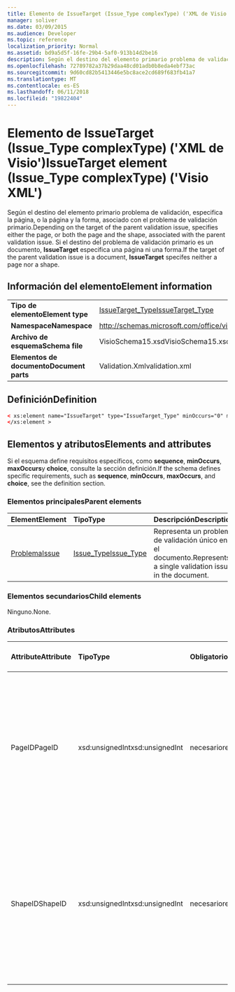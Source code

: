 ```yaml
---
title: Elemento de IssueTarget (Issue_Type complexType) ('XML de Visio')
manager: soliver
ms.date: 03/09/2015
ms.audience: Developer
ms.topic: reference
localization_priority: Normal
ms.assetid: bd9a5d5f-16fe-29b4-5af0-913b14d2be16
description: Según el destino del elemento primario problema de validación, especifica la página, o la página y la forma, asociado con el problema de validación primario. Si el destino del problema de validación primario es un documento, IssueTarget especifica una página ni una forma.
ms.openlocfilehash: 72789782a37b29daa48cd01adb0b8eda4ebf73ac
ms.sourcegitcommit: 9d60cd82b5413446e5bc8ace2cd689f683fb41a7
ms.translationtype: MT
ms.contentlocale: es-ES
ms.lasthandoff: 06/11/2018
ms.locfileid: "19822404"
---
```

# <a name="issuetarget-element-issuetype-complextype-visio-xml"></a><span data-ttu-id="e1dd5-104">Elemento de IssueTarget (Issue_Type complexType) ('XML de Visio')</span><span class="sxs-lookup"><span data-stu-id="e1dd5-104">IssueTarget element (Issue_Type complexType) ('Visio XML')</span></span>

<span data-ttu-id="e1dd5-105">Según el destino del elemento primario problema de validación, especifica la página, o la página y la forma, asociado con el problema de validación primario.</span><span class="sxs-lookup"><span data-stu-id="e1dd5-105">Depending on the target of the parent validation issue, specifies either the page, or both the page and the shape, associated with the parent validation issue.</span></span> <span data-ttu-id="e1dd5-106">Si el destino del problema de validación primario es un documento, **IssueTarget** especifica una página ni una forma.</span><span class="sxs-lookup"><span data-stu-id="e1dd5-106">If the target of the parent validation issue is a document, **IssueTarget** specifes neither a page nor a shape.</span></span> 
  
## <a name="element-information"></a><span data-ttu-id="e1dd5-107">Información del elemento</span><span class="sxs-lookup"><span data-stu-id="e1dd5-107">Element information</span></span>

|||
|:-----|:-----|
|<span data-ttu-id="e1dd5-108">**Tipo de elemento**</span><span class="sxs-lookup"><span data-stu-id="e1dd5-108">**Element type**</span></span> <br/> |[<span data-ttu-id="e1dd5-109">IssueTarget_Type</span><span class="sxs-lookup"><span data-stu-id="e1dd5-109">IssueTarget_Type</span></span>](issuetarget_type-complextypevisio-xml.md) <br/> |
|<span data-ttu-id="e1dd5-110">**Namespace**</span><span class="sxs-lookup"><span data-stu-id="e1dd5-110">**Namespace**</span></span> <br/> |http://schemas.microsoft.com/office/visio/2012/main  <br/> |
|<span data-ttu-id="e1dd5-111">**Archivo de esquema**</span><span class="sxs-lookup"><span data-stu-id="e1dd5-111">**Schema file**</span></span> <br/> |<span data-ttu-id="e1dd5-112">VisioSchema15.xsd</span><span class="sxs-lookup"><span data-stu-id="e1dd5-112">VisioSchema15.xsd</span></span>  <br/> |
|<span data-ttu-id="e1dd5-113">**Elementos de documento**</span><span class="sxs-lookup"><span data-stu-id="e1dd5-113">**Document parts**</span></span> <br/> |<span data-ttu-id="e1dd5-114">Validation.Xml</span><span class="sxs-lookup"><span data-stu-id="e1dd5-114">validation.xml</span></span>  <br/> |
   
## <a name="definition"></a><span data-ttu-id="e1dd5-115">Definición</span><span class="sxs-lookup"><span data-stu-id="e1dd5-115">Definition</span></span>

```XML
< xs:element name="IssueTarget" type="IssueTarget_Type" minOccurs="0" maxOccurs="1" >
</xs:element >
```

## <a name="elements-and-attributes"></a><span data-ttu-id="e1dd5-116">Elementos y atributos</span><span class="sxs-lookup"><span data-stu-id="e1dd5-116">Elements and attributes</span></span>

<span data-ttu-id="e1dd5-117">Si el esquema define requisitos específicos, como **sequence**, **minOccurs**, **maxOccurs**y **choice**, consulte la sección definición.</span><span class="sxs-lookup"><span data-stu-id="e1dd5-117">If the schema defines specific requirements, such as **sequence**, **minOccurs**, **maxOccurs**, and **choice**, see the definition section.</span></span> 
  
### <a name="parent-elements"></a><span data-ttu-id="e1dd5-118">Elementos principales</span><span class="sxs-lookup"><span data-stu-id="e1dd5-118">Parent elements</span></span>

|<span data-ttu-id="e1dd5-119">**Element**</span><span class="sxs-lookup"><span data-stu-id="e1dd5-119">**Element**</span></span>|<span data-ttu-id="e1dd5-120">**Tipo**</span><span class="sxs-lookup"><span data-stu-id="e1dd5-120">**Type**</span></span>|<span data-ttu-id="e1dd5-121">**Descripción**</span><span class="sxs-lookup"><span data-stu-id="e1dd5-121">**Description**</span></span>|
|:-----|:-----|:-----|
|[<span data-ttu-id="e1dd5-122">Problema</span><span class="sxs-lookup"><span data-stu-id="e1dd5-122">Issue</span></span>](issue-element-issues_type-complextypevisio-xml.md) <br/> |[<span data-ttu-id="e1dd5-123">Issue_Type</span><span class="sxs-lookup"><span data-stu-id="e1dd5-123">Issue_Type</span></span>](issue_type-complextypevisio-xml.md) <br/> |<span data-ttu-id="e1dd5-124">Representa un problema de validación único en el documento.</span><span class="sxs-lookup"><span data-stu-id="e1dd5-124">Represents a single validation issue in the document.</span></span>  <br/> |
   
### <a name="child-elements"></a><span data-ttu-id="e1dd5-125">Elementos secundarios</span><span class="sxs-lookup"><span data-stu-id="e1dd5-125">Child elements</span></span>

<span data-ttu-id="e1dd5-126">Ninguno.</span><span class="sxs-lookup"><span data-stu-id="e1dd5-126">None.</span></span>
  
### <a name="attributes"></a><span data-ttu-id="e1dd5-127">Atributos</span><span class="sxs-lookup"><span data-stu-id="e1dd5-127">Attributes</span></span>

|<span data-ttu-id="e1dd5-128">**Attribute**</span><span class="sxs-lookup"><span data-stu-id="e1dd5-128">**Attribute**</span></span>|<span data-ttu-id="e1dd5-129">**Tipo**</span><span class="sxs-lookup"><span data-stu-id="e1dd5-129">**Type**</span></span>|<span data-ttu-id="e1dd5-130">**Obligatorio**</span><span class="sxs-lookup"><span data-stu-id="e1dd5-130">**Required**</span></span>|<span data-ttu-id="e1dd5-131">**Descripción**</span><span class="sxs-lookup"><span data-stu-id="e1dd5-131">**Description**</span></span>|<span data-ttu-id="e1dd5-132">**Valores posibles**</span><span class="sxs-lookup"><span data-stu-id="e1dd5-132">**Possible values**</span></span>|
|:-----|:-----|:-----|:-----|:-----|
|<span data-ttu-id="e1dd5-133">PageID</span><span class="sxs-lookup"><span data-stu-id="e1dd5-133">PageID</span></span>  <br/> |<span data-ttu-id="e1dd5-134">xsd:unsignedInt</span><span class="sxs-lookup"><span data-stu-id="e1dd5-134">xsd:unsignedInt</span></span>  <br/> |<span data-ttu-id="e1dd5-135">necesario</span><span class="sxs-lookup"><span data-stu-id="e1dd5-135">required</span></span>  <br/> |<span data-ttu-id="e1dd5-136">Especifica el identificador único de la página que está asociada con el problema de validación primario.</span><span class="sxs-lookup"><span data-stu-id="e1dd5-136">Specifies the unique identifier of the page that is associated with the parent validation issue.</span></span> <span data-ttu-id="e1dd5-137">Si el destino es el documento, el valor de PageID puede ser 0xFFFFFFFF.</span><span class="sxs-lookup"><span data-stu-id="e1dd5-137">If the target is the document, the PageID value can be 0xFFFFFFFF.</span></span>  <br/> |<span data-ttu-id="e1dd5-138">Valores del tipo xsd:unsignedInt.</span><span class="sxs-lookup"><span data-stu-id="e1dd5-138">Values of the xsd:unsignedInt type.</span></span>  <br/> |
|<span data-ttu-id="e1dd5-139">ShapeID</span><span class="sxs-lookup"><span data-stu-id="e1dd5-139">ShapeID</span></span>  <br/> |<span data-ttu-id="e1dd5-140">xsd:unsignedInt</span><span class="sxs-lookup"><span data-stu-id="e1dd5-140">xsd:unsignedInt</span></span>  <br/> |<span data-ttu-id="e1dd5-141">necesario</span><span class="sxs-lookup"><span data-stu-id="e1dd5-141">required</span></span>  <br/> |<span data-ttu-id="e1dd5-142">Especifica el identificador único de la forma que está asociada con el problema de validación primario.</span><span class="sxs-lookup"><span data-stu-id="e1dd5-142">Specifies the unique identifier of the shape that is associated with the parent validation issue.</span></span> <span data-ttu-id="e1dd5-143">Si el destino es una página o el documento, el valor de ShapeID puede ser 0xFFFFFFFF.</span><span class="sxs-lookup"><span data-stu-id="e1dd5-143">If the target is the document or a page, the ShapeID value can be 0xFFFFFFFF.</span></span>  <br/> |<span data-ttu-id="e1dd5-144">Valores del tipo xsd:unsignedInt.</span><span class="sxs-lookup"><span data-stu-id="e1dd5-144">Values of the xsd:unsignedInt type.</span></span>  <br/> |
   

